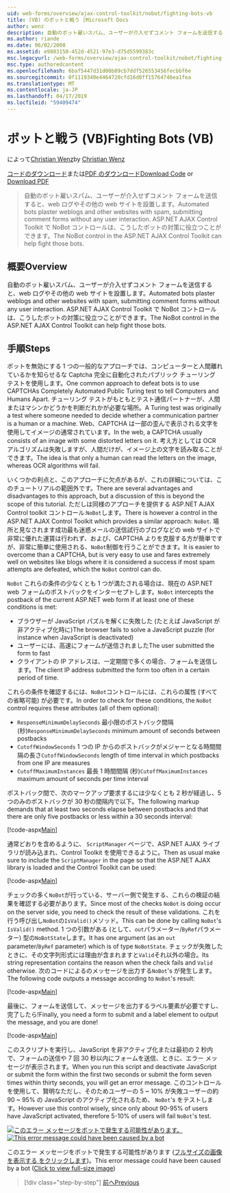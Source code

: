 ```yaml
---
uid: web-forms/overview/ajax-control-toolkit/nobot/fighting-bots-vb
title: (VB) のボットと戦う |Microsoft Docs
author: wenz
description: 自動のボット雇いスパム、ユーザーが介入せずコメント フォームを送信すると、web ログやその他の web サイトを設置します。 ASP.NET AJAX の Con で NoBot コントロール.
ms.author: riande
ms.date: 06/02/2008
ms.assetid: e9803150-452d-4521-97e3-d75d5599383c
msc.legacyurl: /web-forms/overview/ajax-control-toolkit/nobot/fighting-bots-vb
msc.type: authoredcontent
ms.openlocfilehash: 6baf5447d31d00b89cb7ddf526553456fecbbf6e
ms.sourcegitcommit: 0f1119340e4464720cfd16d0ff15764746ea1fea
ms.translationtype: MT
ms.contentlocale: ja-JP
ms.lasthandoff: 04/17/2019
ms.locfileid: "59409474"
---
```

# <a name="fighting-bots-vb"></a><span data-ttu-id="62c30-104">ボットと戦う (VB)</span><span class="sxs-lookup"><span data-stu-id="62c30-104">Fighting Bots (VB)</span></span>

<span data-ttu-id="62c30-105">によって[Christian Wenz](https://github.com/wenz)</span><span class="sxs-lookup"><span data-stu-id="62c30-105">by [Christian Wenz](https://github.com/wenz)</span></span>

<span data-ttu-id="62c30-106">[コードのダウンロード](http://download.microsoft.com/download/9/3/f/93f8daea-bebd-4821-833b-95205389c7d0/NoBot0.vb.zip)または[PDF のダウンロード](http://download.microsoft.com/download/b/6/a/b6ae89ee-df69-4c87-9bfb-ad1eb2b23373/nobot0VB.pdf)</span><span class="sxs-lookup"><span data-stu-id="62c30-106">[Download Code](http://download.microsoft.com/download/9/3/f/93f8daea-bebd-4821-833b-95205389c7d0/NoBot0.vb.zip) or [Download PDF](http://download.microsoft.com/download/b/6/a/b6ae89ee-df69-4c87-9bfb-ad1eb2b23373/nobot0VB.pdf)</span></span>

> <span data-ttu-id="62c30-107">自動のボット雇いスパム、ユーザーが介入せずコメント フォームを送信すると、web ログやその他の web サイトを設置します。</span><span class="sxs-lookup"><span data-stu-id="62c30-107">Automated bots plaster weblogs and other websites with spam, submitting comment forms without any user interaction.</span></span> <span data-ttu-id="62c30-108">ASP.NET AJAX Control Toolkit で NoBot コントロールは、こうしたボットの対策に役立つことができます。</span><span class="sxs-lookup"><span data-stu-id="62c30-108">The NoBot control in the ASP.NET AJAX Control Toolkit can help fight those bots.</span></span>


## <a name="overview"></a><span data-ttu-id="62c30-109">概要</span><span class="sxs-lookup"><span data-stu-id="62c30-109">Overview</span></span>

<span data-ttu-id="62c30-110">自動のボット雇いスパム、ユーザーが介入せずコメント フォームを送信すると、web ログやその他の web サイトを設置します。</span><span class="sxs-lookup"><span data-stu-id="62c30-110">Automated bots plaster weblogs and other websites with spam, submitting comment forms without any user interaction.</span></span> <span data-ttu-id="62c30-111">ASP.NET AJAX Control Toolkit で NoBot コントロールは、こうしたボットの対策に役立つことができます。</span><span class="sxs-lookup"><span data-stu-id="62c30-111">The NoBot control in the ASP.NET AJAX Control Toolkit can help fight those bots.</span></span>

## <a name="steps"></a><span data-ttu-id="62c30-112">手順</span><span class="sxs-lookup"><span data-stu-id="62c30-112">Steps</span></span>

<span data-ttu-id="62c30-113">ボットを無効にする 1 つの一般的なアプローチでは、コンピューターと人間離れているかを知らせるな Captcha 完全に自動化されたパブリック チューリング テストを使用します。</span><span class="sxs-lookup"><span data-stu-id="62c30-113">One common approach to defeat bots is to use CAPTCHAs Completely Automated Public Turing test to tell Computers and Humans Apart.</span></span> <span data-ttu-id="62c30-114">チューリング テストがもともとテスト通信パートナーが、人間またはマシンかどうかを判断だれかが必要な場所。</span><span class="sxs-lookup"><span data-stu-id="62c30-114">A Turing test was originally a test where someone needed to decide whether a communication partner is a human or a machine.</span></span> <span data-ttu-id="62c30-115">Web、CAPTCHA は一部の歪んで表示される文字を使用してイメージの通常されています。</span><span class="sxs-lookup"><span data-stu-id="62c30-115">In the web, a CAPTCHA usually consists of an image with some distorted letters on it.</span></span> <span data-ttu-id="62c30-116">考え方としては OCR アルゴリズムは失敗しますが、人間だけが、イメージ上の文字を読み取ることができます。</span><span class="sxs-lookup"><span data-stu-id="62c30-116">The idea is that only a human can read the letters on the image, whereas OCR algorithms will fail.</span></span>

<span data-ttu-id="62c30-117">いくつかの利点と、このアプローチに欠点があるが、これの詳細については、このチュートリアルの範囲外です。</span><span class="sxs-lookup"><span data-stu-id="62c30-117">There are several advantages and disadvantages to this approach, but a discussion of this is beyond the scope of this tutorial.</span></span> <span data-ttu-id="62c30-118">ただしは同様のアプローチを提供する ASP.NET AJAX Control toolkit コントロール:`NoBot`します。</span><span class="sxs-lookup"><span data-stu-id="62c30-118">There is however a control in the ASP.NET AJAX Control Toolkit which provides a similar approach: `NoBot`.</span></span> <span data-ttu-id="62c30-119">場所と見なされます成功最も迷惑メールの送信試行のブログなどの web サイトで非常に優れた運賃は行われず、および、CAPTCHA よりを克服する方が簡単ですが、非常に簡単に使用される、`NoBot`制御を行うことができます。</span><span class="sxs-lookup"><span data-stu-id="62c30-119">It is easier to overcome than a CAPTCHA, but is very easy to use and fares extremely well on websites like blogs where it is considered a success if most spam attempts are defeated, which the `NoBot` control can do.</span></span>

<span data-ttu-id="62c30-120">`NoBot` これらの条件の少なくとも 1 つが満たされる場合は、現在の ASP.NET web フォームのポストバックをインターセプトします。</span><span class="sxs-lookup"><span data-stu-id="62c30-120">`NoBot` intercepts the postback of the current ASP.NET web form if at least one of these conditions is met:</span></span>

- <span data-ttu-id="62c30-121">ブラウザーが JavaScript パズルを解くに失敗した (たとえば JavaScript が非アクティブ化時に)</span><span class="sxs-lookup"><span data-stu-id="62c30-121">The browser fails to solve a JavaScript puzzle (for instance when JavaScript is deactivated)</span></span>
- <span data-ttu-id="62c30-122">ユーザーには、高速にフォームが送信されました</span><span class="sxs-lookup"><span data-stu-id="62c30-122">The user submitted the form to fast</span></span>
- <span data-ttu-id="62c30-123">クライアントの IP アドレスは、一定期間で多くの場合、フォームを送信します。</span><span class="sxs-lookup"><span data-stu-id="62c30-123">The client IP address submitted the form too often in a certain period of time.</span></span>

<span data-ttu-id="62c30-124">これらの条件を確認するには、`NoBot`コントロールには、これらの属性 (すべての省略可能) が必要です。</span><span class="sxs-lookup"><span data-stu-id="62c30-124">In order to check for these conditions, the `NoBot` control requires these attributes (all of them optional):</span></span>

- <span data-ttu-id="62c30-125">`ResponseMinimumDelaySeconds` 最小限のポストバック間隔 (秒)</span><span class="sxs-lookup"><span data-stu-id="62c30-125">`ResponseMinimumDelaySeconds` minimum amount of seconds between postbacks</span></span>
- <span data-ttu-id="62c30-126">`CutoffWindowSeconds` 1 つの IP からのポストバックがメジャーとなる時間間隔の長さ</span><span class="sxs-lookup"><span data-stu-id="62c30-126">`CutoffWindowSeconds` length of time interval in which postbacks from one IP are measures</span></span>
- <span data-ttu-id="62c30-127">`CutoffMaximumInstances` 最長 1 時間間隔 (秒)</span><span class="sxs-lookup"><span data-stu-id="62c30-127">`CutoffMaximumInstances` maximum amount of seconds per time interval</span></span>

<span data-ttu-id="62c30-128">ポストバック間で、次のマークアップ要求するには少なくとも 2 秒が経過し、5 つのみのポストバックが 30 秒の間隔内で以下。</span><span class="sxs-lookup"><span data-stu-id="62c30-128">The following markup demands that at least two seconds elapse between postbacks and that there are only five postbacks or less within a 30 seconds interval:</span></span>

[!code-aspx[Main](fighting-bots-vb/samples/sample1.aspx)]

<span data-ttu-id="62c30-129">通常どおりを含めるように、 `ScriptManager`  ページで、ASP.NET AJAX ライブラリが読み込まれ、Control Toolkit を使用できるように。</span><span class="sxs-lookup"><span data-stu-id="62c30-129">Then as usual make sure to include the `ScriptManager` in the page so that the ASP.NET AJAX library is loaded and the Control Toolkit can be used:</span></span>

[!code-aspx[Main](fighting-bots-vb/samples/sample2.aspx)]

<span data-ttu-id="62c30-130">チェックの多く`NoBot`が行っている、サーバー側で発生する、これらの検証の結果を確認する必要があります。</span><span class="sxs-lookup"><span data-stu-id="62c30-130">Since most of the checks `NoBot` is doing occur on the server side, you need to check the result of these validations.</span></span> <span data-ttu-id="62c30-131">これを行う呼び出し`NoBot`の`IsValid()`メソッド。</span><span class="sxs-lookup"><span data-stu-id="62c30-131">This can be done by calling `NoBot`'s `IsValid()` method.</span></span> <span data-ttu-id="62c30-132">1 つの引数がある (として、`out`パラメーター/`ByRef`パラメーター) 型の`NoBotState`します。</span><span class="sxs-lookup"><span data-stu-id="62c30-132">It has one argument (as an `out` parameter/`ByRef` parameter) which is of type `NoBotState`.</span></span> <span data-ttu-id="62c30-133">チェックが失敗したときに、その文字列形式には理由が含まれますと`Valid`それ以外の場合。</span><span class="sxs-lookup"><span data-stu-id="62c30-133">Its string representation contains the reason when the check fails and `Valid` otherwise.</span></span> <span data-ttu-id="62c30-134">次のコードによるのメッセージを出力する`NoBot`'s が発生します。</span><span class="sxs-lookup"><span data-stu-id="62c30-134">The following code outputs a message according to `NoBot`'s result:</span></span>

[!code-aspx[Main](fighting-bots-vb/samples/sample3.aspx)]

<span data-ttu-id="62c30-135">最後に、フォームを送信して、メッセージを出力するラベル要素が必要ですし、完了したら!</span><span class="sxs-lookup"><span data-stu-id="62c30-135">Finally, you need a form to submit and a label element to output the message, and you are done!</span></span>

[!code-aspx[Main](fighting-bots-vb/samples/sample4.aspx)]

<span data-ttu-id="62c30-136">このスクリプトを実行し、JavaScript を非アクティブ化または最初の 2 秒内で、フォームの送信や 7 回 30 秒以内にフォームを送信、ときに、エラー メッセージが表示されます。</span><span class="sxs-lookup"><span data-stu-id="62c30-136">When you run this script and deactivate JavaScript or submit the form within the first two seconds or submit the form seven times within thirty seconds, you will get an error message.</span></span> <span data-ttu-id="62c30-137">このコントロールを使用して、賢明なただし、そのためユーザーの 5 ~ 10% が失敗ユーザーの約 90 ~ 95% の JavaScript のアクティブ化されるため、 `NoBot`'s をテストします。</span><span class="sxs-lookup"><span data-stu-id="62c30-137">However use this control wisely, since only about 90-95% of users have JavaScript activated, therefore 5-10% of users will fail `NoBot`'s test.</span></span>


<span data-ttu-id="62c30-138">[![このエラー メッセージをボットで発生する可能性があります。](fighting-bots-vb/_static/image2.png)](fighting-bots-vb/_static/image1.png)</span><span class="sxs-lookup"><span data-stu-id="62c30-138">[![This error message could have been caused by a bot](fighting-bots-vb/_static/image2.png)](fighting-bots-vb/_static/image1.png)</span></span>

<span data-ttu-id="62c30-139">このエラー メッセージをボットで発生する可能性があります ([フルサイズの画像を表示する をクリックします](fighting-bots-vb/_static/image3.png))。</span><span class="sxs-lookup"><span data-stu-id="62c30-139">This error message could have been caused by a bot ([Click to view full-size image](fighting-bots-vb/_static/image3.png))</span></span>

> [!div class="step-by-step"]
> [<span data-ttu-id="62c30-140">前へ</span><span class="sxs-lookup"><span data-stu-id="62c30-140">Previous</span></span>](fighting-bots-cs.md)
